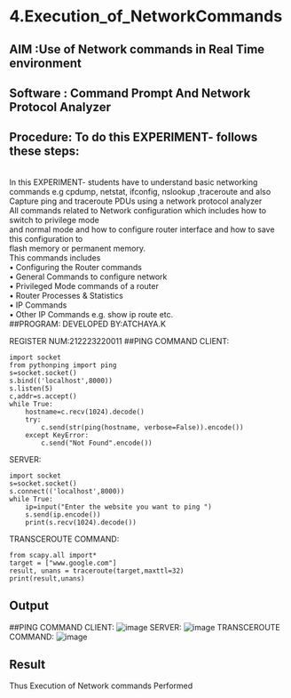 # 4.Execution_of_NetworkCommands
## AIM :Use of Network commands in Real Time environment
## Software : Command Prompt And Network Protocol Analyzer
## Procedure: To do this EXPERIMENT- follows these steps:
<BR>
In this EXPERIMENT- students have to understand basic networking commands e.g cpdump, netstat, ifconfig, nslookup ,traceroute and also Capture ping and traceroute PDUs using a network protocol analyzer 
<BR>
All commands related to Network configuration which includes how to switch to privilege mode
<BR>
and normal mode and how to configure router interface and how to save this configuration to
<BR>
flash memory or permanent memory.
<BR>
This commands includes
<BR>
• Configuring the Router commands
<BR>
• General Commands to configure network
<BR>
• Privileged Mode commands of a router 
<BR>
• Router Processes & Statistics
<BR>
• IP Commands
<BR>
• Other IP Commands e.g. show ip route etc.
<BR>
##PROGRAM:
DEVELOPED BY:ATCHAYA.K


REGISTER NUM:212223220011
##PING COMMAND
CLIENT:
```
import socket 
from pythonping import ping 
s=socket.socket() 
s.bind(('localhost',8000)) 
s.listen(5) 
c,addr=s.accept() 
while True: 
    hostname=c.recv(1024).decode() 
    try: 
        c.send(str(ping(hostname, verbose=False)).encode()) 
    except KeyError: 
        c.send("Not Found".encode())
```
SERVER:
```
import socket 
s=socket.socket() 
s.connect(('localhost',8000)) 
while True: 
    ip=input("Enter the website you want to ping ") 
    s.send(ip.encode()) 
    print(s.recv(1024).decode())
```
TRANSCEROUTE COMMAND:
```
from scapy.all import* 
target = ["www.google.com"] 
result, unans = traceroute(target,maxttl=32) 
print(result,unans)
```

## Output
##PING COMMAND
CLIENT:
![image](https://github.com/Atchayakunchithapatham/4.Execution_of_NetworkCommends/assets/144870744/9a9b782f-6fbe-47a8-8991-4d1faa347360)
SERVER:
![image](https://github.com/Atchayakunchithapatham/4.Execution_of_NetworkCommends/assets/144870744/5f180fa6-5783-46ed-91fc-633d625dd397)
TRANSCEROUTE COMMAND:
![image](https://github.com/Atchayakunchithapatham/4.Execution_of_NetworkCommends/assets/144870744/9db3f008-8074-4f7f-88c3-9fb99b442390)



## Result
Thus Execution of Network commands Performed 
